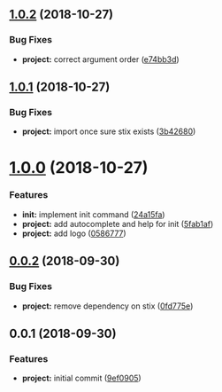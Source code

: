 <a name="1.0.2"></a>
## [1.0.2](https://github.com/SpoonX/stix-cli/compare/v1.0.1...v1.0.2) (2018-10-27)


### Bug Fixes

* **project:** correct argument order ([e74bb3d](https://github.com/SpoonX/stix-cli/commit/e74bb3d))



<a name="1.0.1"></a>
## [1.0.1](https://github.com/SpoonX/stix-cli/compare/v1.0.0...v1.0.1) (2018-10-27)


### Bug Fixes

* **project:** import once sure stix exists ([3b42680](https://github.com/SpoonX/stix-cli/commit/3b42680))



<a name="1.0.0"></a>
# [1.0.0](https://github.com/SpoonX/stix-cli/compare/v0.0.2...v1.0.0) (2018-10-27)


### Features

* **init:** implement init command ([24a15fa](https://github.com/SpoonX/stix-cli/commit/24a15fa))
* **project:** add autocomplete and help for init ([5fab1af](https://github.com/SpoonX/stix-cli/commit/5fab1af))
* **project:** add logo ([0586777](https://github.com/SpoonX/stix-cli/commit/0586777))



<a name="0.0.2"></a>
## [0.0.2](https://github.com/SpoonX/stix-cli/compare/v0.0.1...v0.0.2) (2018-09-30)


### Bug Fixes

* **project:** remove dependency on stix ([0fd775e](https://github.com/SpoonX/stix-cli/commit/0fd775e))



<a name="0.0.1"></a>
## 0.0.1 (2018-09-30)


### Features

* **project:** initial commit ([9ef0905](https://github.com/SpoonX/stix-cli/commit/9ef0905))



